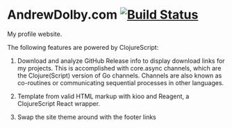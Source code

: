 # AndrewDolby.com [![Build Status](https://travis-ci.org/adolby/AndrewDolby.com.svg?branch=master)](https://travis-ci.org/adolby/AndrewDolby.com)

My profile website.

The following features are powered by ClojureScript:

1. Download and analyze GitHub Release info to display download links for my projects. This is accomplished with core.async channels, which are the Clojure(Script) version of Go channels. Channels are also known as co-routines or communicating sequential processes in other languages.

2. Template from valid HTML markup with kioo and Reagent, a ClojureScript React wrapper.

3. Swap the site theme around with the footer links
